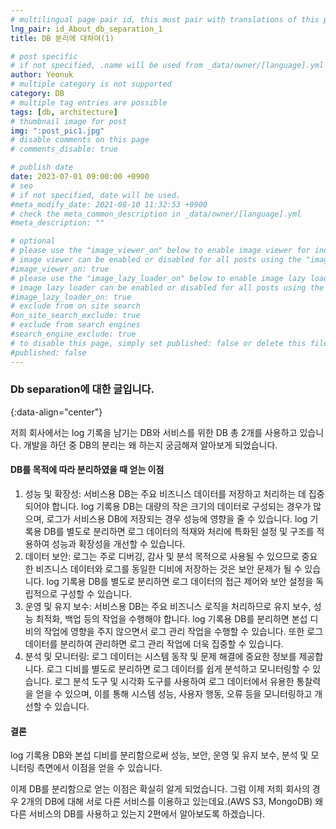 ```yaml
---
# multilingual page pair id, this must pair with translations of this page. (This name must be unique)
lng_pair: id_About_db_separation_1
title: DB 분리에 대하여(1)

# post specific
# if not specified, .name will be used from _data/owner/[language].yml
author: Yeonuk
# multiple category is not supported
category: DB
# multiple tag entries are possible
tags: [db, architecture]
# thumbnail image for post
img: ":post_pic1.jpg"
# disable comments on this page
# comments_disable: true

# publish date
date: 2023-07-01 09:00:00 +0900
# seo
# if not specified, date will be used.
#meta_modify_date: 2021-08-10 11:32:53 +0900
# check the meta_common_description in _data/owner/[language].yml
#meta_description: ""

# optional
# please use the "image_viewer_on" below to enable image viewer for individual pages or posts (_posts/ or [language]/_posts folders).
# image viewer can be enabled or disabled for all posts using the "image_viewer_posts: true" setting in _data/conf/main.yml.
#image_viewer_on: true
# please use the "image_lazy_loader_on" below to enable image lazy loader for individual pages or posts (_posts/ or [language]/_posts folders).
# image lazy loader can be enabled or disabled for all posts using the "image_lazy_loader_posts: true" setting in _data/conf/main.yml.
#image_lazy_loader_on: true
# exclude from on site search
#on_site_search_exclude: true
# exclude from search engines
#search_engine_exclude: true
# to disable this page, simply set published: false or delete this file
#published: false
---
```


<!-- outline-start -->

### Db separation에 대한 글입니다.

{:data-align="center"}

<!-- outline-end -->

저희 회사에서는 log 기록을 남기는 DB와 서비스를 위한 DB 총 2개를 사용하고 있습니다.
개발을 하던 중 DB의 분리는 왜 하는지 궁금해져 알아보게 되었습니다.

#### DB를 목적에 따라 분리하였을 때 얻는 이점

1. 성능 및 확장성: 서비스용 DB는 주요 비즈니스 데이터를 저장하고 처리하는 데 집중되어야 합니다. log 기록용 DB는 대량의 작은 크기의 데이터로 구성되는 경우가 많으며, 로그가 서비스용 DB에 저장되는 경우 성능에 영향을 줄 수 있습니다. log 기록용 DB를 별도로 분리하면 로그 데이터의 적재와 처리에 특화된 설정 및 구조를 적용하여 성능과 확장성을 개선할 수 있습니다.
2. 데이터 보안: 로그는 주로 디버깅, 감사 및 분석 목적으로 사용될 수 있으므로 중요한 비즈니스 데이터와 로그를 동일한 디비에 저장하는 것은 보안 문제가 될 수 있습니다. log 기록용 DB를 별도로 분리하면 로그 데이터의 접근 제어와 보안 설정을 독립적으로 구성할 수 있습니다.
3. 운영 및 유지 보수: 서비스용 DB는 주요 비즈니스 로직을 처리하므로 유지 보수, 성능 최적화, 백업 등의 작업을 수행해야 합니다. log 기록용 DB를 분리하면 본섭 디비의 작업에 영향을 주지 않으면서 로그 관리 작업을 수행할 수 있습니다. 또한 로그 데이터를 분리하여 관리하면 로그 관리 작업에 더욱 집중할 수 있습니다.
4. 분석 및 모니터링: 로그 데이터는 시스템 동작 및 문제 해결에 중요한 정보를 제공합니다. 로그 디비를 별도로 분리하면 로그 데이터를 쉽게 분석하고 모니터링할 수 있습니다. 로그 분석 도구 및 시각화 도구를 사용하여 로그 데이터에서 유용한 통찰력을 얻을 수 있으며, 이를 통해 시스템 성능, 사용자 행동, 오류 등을 모니터링하고 개선할 수 있습니다.

#### 결론

log 기록용 DB와 본섭 디비를 분리함으로써 성능, 보안, 운영 및 유지 보수, 분석 및 모니터링 측면에서 이점을 얻을 수 있습니다.

이제 DB를 분리함으로 얻는 이점은 확실히 알게 되었습니다.
그럼 이제 저희 회사의 경우 2개의 DB에 대해 서로 다른 서비스를 이용하고 있는데요.(AWS S3, MongoDB) 왜 다른 서비스의 DB를 사용하고 있는지 2편에서 알아보도록 하겠습니다.
